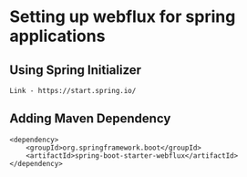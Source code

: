 # Setting up webflux for spring applications
## Using Spring Initializer
    Link - https://start.spring.io/
## Adding Maven Dependency

```
<dependency>
    <groupId>org.springframework.boot</groupId>
    <artifactId>spring-boot-starter-webflux</artifactId>
</dependency>
```

